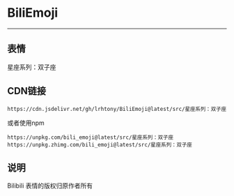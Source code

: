 # BiliEmoji
---
## 表情
星座系列：双子座
## CDN链接
```
https://cdn.jsdelivr.net/gh/lrhtony/BiliEmoji@latest/src/星座系列：双子座
```
或者使用npm
```
https://unpkg.com/bili_emoji@latest/src/星座系列：双子座
https://unpkg.zhimg.com/bili_emoji@latest/src/星座系列：双子座
```
## 说明
Bilibili 表情的版权归原作者所有

